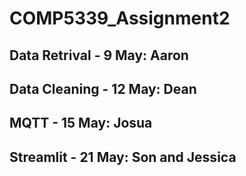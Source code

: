 # COMP5339_Assignment2
## Data Retrival - 9 May: Aaron
## Data Cleaning - 12 May: Dean
## MQTT - 15 May: Josua
## Streamlit - 21 May: Son and Jessica
